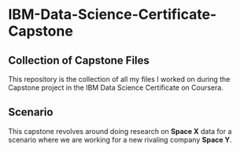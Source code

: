 # IBM-Data-Science-Certificate-Capstone

## Collection of Capstone Files
This repository is the collection of all my files I worked on during the Capstone project in the IBM Data Science Certificate on Coursera.

## Scenario
This capstone revolves around doing research on **Space X** data for a scenario where we are working for a new rivaling company **Space Y**.  
